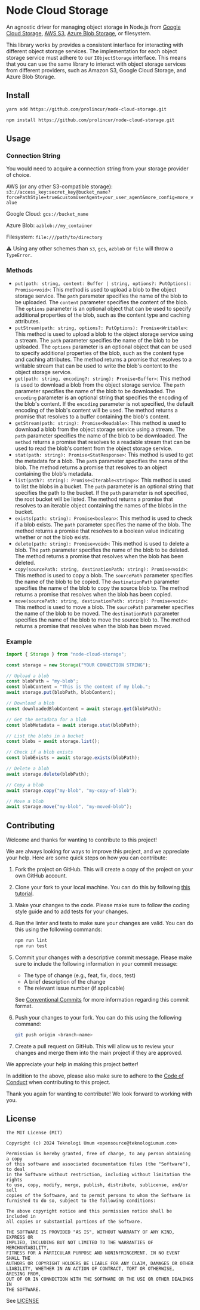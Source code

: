 # Node Cloud Storage

An agnostic driver for managing object storage in Node.js
from [Google Cloud Storage](https://cloud.google.com/storage/), [AWS S3](https://aws.amazon.com/s3/), 
[Azure Blob Storage](https://azure.microsoft.com/en-us/products/storage/blobs/),
or filesystem.

This library works by provides a consistent interface for interacting with different object storage services. The
implementation for each object storage service must adhere to our `IObjectStorage` interface. This means that you can
use the same library to interact with object storage services from different providers, such as Amazon S3, Google Cloud
Storage, and Azure Blob Storage.

## Install

```sh
yarn add https://github.com/prolincur/node-cloud-storage.git

npm install https://github.com/prolincur/node-cloud-storage.git
```

## Usage

### Connection String

You would need to acquire a connection string from your storage provider of choice.

AWS (or any other S3-compatible
storage): `s3://access_key:secret_key@bucket_name?forcePathStyle=true&customUserAgent=your_user_agent&more_config=more_value`

Google Cloud: `gcs://bucket_name`

Azure Blob: `azblob://my_container`

Filesystem: `file:///path/to/directory`

⚠️ Using any other schemes than `s3`, `gcs`, `azblob` or `file` will throw a `TypeError`.

### Methods

* `put(path: string, content: Buffer | string, options?: PutOptions): Promise<void>`: This method is used to upload a
  blob to the object storage service. The `path` parameter specifies the name of the blob to be uploaded. The `content`
  parameter specifies the content of the blob. The `options` parameter is an optional object that can be used to specify
  additional properties of the blob, such as the content type and caching attributes.
* `putStream(path: string, options?: PutOptions): Promise<Writable>`: This method is used to upload a blob to the object
  storage service using a stream. The `path` parameter specifies the name of the blob to be uploaded. The `options`
  parameter is an optional object that can be used to specify additional properties of the blob, such as the content
  type and caching attributes. The method returns a promise that resolves to a writable stream that can be used to write
  the blob's content to the object storage service.
* `get(path: string, encoding?: string): Promise<Buffer>`: This method is used to download a blob from the object
  storage service. The `path` parameter specifies the name of the blob to be downloaded. The `encoding` parameter is an
  optional string that specifies the encoding of the blob's content. If the `encoding` parameter is not specified, the
  default encoding of the blob's content will be used. The method returns a promise that resolves to a buffer containing
  the blob's content.
* `getStream(path: string): Promise<Readable>`: This method is used to download a blob from the object storage service
  using a stream. The `path` parameter specifies the name of the blob to be downloaded. The `method` returns a promise
  that resolves to a readable stream that can be used to read the blob's content from the object storage service.
* `stat(path: string): Promise<StatResponse>`: This method is used to get the metadata for a blob. The `path` parameter
  specifies the name of the blob. The method returns a promise that resolves to an object containing the blob's
  metadata.
* `list(path?: string): Promise<Iterable<string>>`: This method is used to list the blobs in a bucket. The `path`
  parameter is an optional string that specifies the path to the bucket. If the `path` parameter is not specified, the
  root bucket will be listed. The method returns a promise that resolves to an iterable object containing the names of
  the blobs in the bucket.
* `exists(path: string): Promise<boolean>`: This method is used to check if a blob exists. The `path` parameter
  specifies the name of the blob. The method returns a promise that resolves to a boolean value indicating whether or
  not the blob exists.
* `delete(path: string): Promise<void>`: This method is used to delete a blob. The `path` parameter specifies the name
  of the blob to be deleted. The method returns a promise that resolves when the blob has been deleted.
* `copy(sourcePath: string, destinationPath: string): Promise<void>`: This method is used to copy a blob. The `sourcePath`
  parameter specifies the name of the blob to be copied. The `destinationPath` parameter specifies the name of the blob to
  copy the source blob to. The method returns a promise that resolves when the blob has been copied.
* `move(sourcePath: string, destinationPath: string): Promise<void>`: This method is used to move a blob. The `sourcePath`
  parameter specifies the name of the blob to be moved. The `destinationPath` parameter specifies the name of the blob
  to move the source blob to. The method returns a promise that resolves when the blob has been moved.

### Example

```typescript
import { Storage } from "node-cloud-storage";

const storage = new Storage("YOUR CONNECTION STRING");

// Upload a blob
const blobPath = "my-blob";
const blobContent = "This is the content of my blob.";
await storage.put(blobPath, blobContent);

// Download a blob
const downloadedBlobContent = await storage.get(blobPath);

// Get the metadata for a blob
const blobMetadata = await storage.stat(blobPath);

// List the blobs in a bucket
const blobs = await storage.list();

// Check if a blob exists
const blobExists = await storage.exists(blobPath);

// Delete a blob
await storage.delete(blobPath);

// Copy a blob
await storage.copy("my-blob", "my-copy-of-blob");

// Move a blob
await storage.move("my-blob", "my-moved-blob");
```

## Contributing

Welcome and thanks for wanting to contribute to this project!

We are always looking for ways to improve this project, and we appreciate your help. Here are some quick steps on how
you can contribute:

1. Fork the project on GitHub. This will create a copy of the project on your own GitHub account.
2. Clone your fork to your local machine. You can do this by
   following [this tutorial](https://docs.github.com/en/repositories/creating-and-managing-repositories/cloning-a-repository).
3. Make your changes to the code. Please make sure to follow the coding style guide and to add tests for your changes.
4. Run the linter and tests to make sure your changes are valid. You can do this using the following commands:
    ```sh
    npm run lint
    npm run test
    ```
5. Commit your changes with a descriptive commit message. Please make sure to include the following information in your
   commit message:

    - The type of change (e.g., feat, fix, docs, test)
    - A brief description of the change
    - The relevant issue number (if applicable)

   See [Conventional Commits](https://www.conventionalcommits.org/en/v1.0.0/) for more information regarding this commit
   format.
6. Push your changes to your fork. You can do this using the following command:
    ```sh
    git push origin <branch-name>
    ```
7. Create a pull request on GitHub. This will allow us to review your changes and merge them into the main project if
   they are approved.

We appreciate your help in making this project better!

In addition to the above, please also make sure to adhere to the [Code of Conduct](./.github/CODE_OF_CONDUCT.md) when
contributing to this project.

Thank you again for wanting to contribute! We look forward to working with you.

## License

```
The MIT License (MIT)

Copyright (c) 2024 Teknologi Umum <opensource@teknologiumum.com>

Permission is hereby granted, free of charge, to any person obtaining a copy
of this software and associated documentation files (the "Software"), to deal
in the Software without restriction, including without limitation the rights
to use, copy, modify, merge, publish, distribute, sublicense, and/or sell
copies of the Software, and to permit persons to whom the Software is
furnished to do so, subject to the following conditions:

The above copyright notice and this permission notice shall be included in
all copies or substantial portions of the Software.

THE SOFTWARE IS PROVIDED "AS IS", WITHOUT WARRANTY OF ANY KIND, EXPRESS OR
IMPLIED, INCLUDING BUT NOT LIMITED TO THE WARRANTIES OF MERCHANTABILITY,
FITNESS FOR A PARTICULAR PURPOSE AND NONINFRINGEMENT. IN NO EVENT SHALL THE
AUTHORS OR COPYRIGHT HOLDERS BE LIABLE FOR ANY CLAIM, DAMAGES OR OTHER
LIABILITY, WHETHER IN AN ACTION OF CONTRACT, TORT OR OTHERWISE, ARISING FROM,
OUT OF OR IN CONNECTION WITH THE SOFTWARE OR THE USE OR OTHER DEALINGS IN
THE SOFTWARE.
```

See [LICENSE](./LICENSE)
